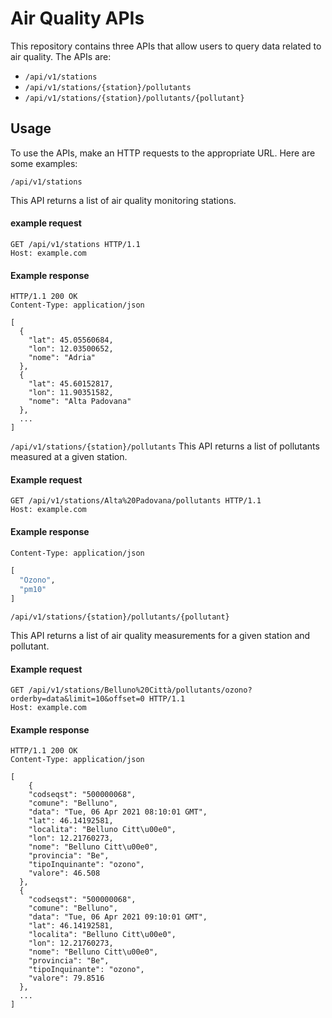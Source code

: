 # Air Quality APIs
This repository contains three APIs that allow users to query data related to air quality. The APIs are:

- `/api/v1/stations`
- `/api/v1/stations/{station}/pollutants`
- `/api/v1/stations/{station}/pollutants/{pollutant}`
## Usage    
To use the APIs, make an HTTP requests to the appropriate URL. Here are some examples:

`/api/v1/stations`

This API returns a list of air quality monitoring stations.

#### example request

```
GET /api/v1/stations HTTP/1.1
Host: example.com
```

#### Example response

```
HTTP/1.1 200 OK
Content-Type: application/json

[
  {
    "lat": 45.05560684,
    "lon": 12.03500652,
    "nome": "Adria"
  },
  {
    "lat": 45.60152817,
    "lon": 11.90351582,
    "nome": "Alta Padovana"
  },
  ...
]
```
`/api/v1/stations/{station}/pollutants`
This API returns a list of pollutants measured at a given station.

#### Example request
```
GET /api/v1/stations/Alta%20Padovana/pollutants HTTP/1.1
Host: example.com
```
#### Example response
```HTTP/1.1 200 OK
Content-Type: application/json

[
  "Ozono",
  "pm10"
]
```

```/api/v1/stations/{station}/pollutants/{pollutant}```

This API returns a list of air quality measurements for a given station and pollutant.

#### Example request
```
GET /api/v1/stations/Belluno%20Città/pollutants/ozono?orderby=data&limit=10&offset=0 HTTP/1.1
Host: example.com
```
#### Example response

```
HTTP/1.1 200 OK
Content-Type: application/json

[
    {
    "codseqst": "500000068",
    "comune": "Belluno",
    "data": "Tue, 06 Apr 2021 08:10:01 GMT",
    "lat": 46.14192581,
    "localita": "Belluno Citt\u00e0",
    "lon": 12.21760273,
    "nome": "Belluno Citt\u00e0",
    "provincia": "Be",
    "tipoInquinante": "ozono",
    "valore": 46.508
  },
  {
    "codseqst": "500000068",
    "comune": "Belluno",
    "data": "Tue, 06 Apr 2021 09:10:01 GMT",
    "lat": 46.14192581,
    "localita": "Belluno Citt\u00e0",
    "lon": 12.21760273,
    "nome": "Belluno Citt\u00e0",
    "provincia": "Be",
    "tipoInquinante": "ozono",
    "valore": 79.8516
  },
  ...
]
```